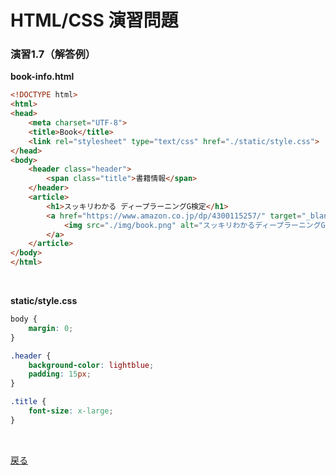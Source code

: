 # HTML/CSS 演習問題

### 演習1.7（解答例）

**book-info.html**

```html
<!DOCTYPE html>
<html>
<head>
    <meta charset="UTF-8">
    <title>Book</title>
    <link rel="stylesheet" type="text/css" href="./static/style.css">
</head>
<body>
    <header class="header">
        <span class="title">書籍情報</span>
    </header>
    <article>
        <h1>スッキリわかる ディープラーニングG検定</h1>
        <a href="https://www.amazon.co.jp/dp/4300115257/" target="_blank">
            <img src="./img/book.png" alt="スッキリわかるディープラーニングG検定">
        </a>
    </article>
</body>
</html>
```

<br>

**static/style.css**

```css
body {
    margin: 0;
}

.header {
    background-color: lightblue;
    padding: 15px;
}

.title {
    font-size: x-large;
}
```

<br>

[戻る](../../..)
